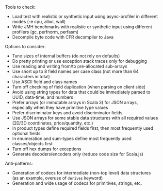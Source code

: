 Tools to check:
- Load test with realistic or synthetic input using async-profiler in different modes (-e cpu, alloc, wall)
- Write JMH benchmarks with realistic or synthetic input using different profilers (gc, perfnorm, perfasm)
- Decompile byte code with CFR decompiler to Java

Options to consider:
- Tune sizes of internal buffers (do not rely on defaults)
- Do pretty printing or use exception stack traces only for debugging
- Use reading and writing from/to pre-allocated sub-arrays
- Use short up to 8 field names per case class (not more than 64 characters in total)
- Use ASCII field and class names
- Turn off checking of field duplication (when parsing on client side)
- Avoid using string types for data that could be immediately parsed to UUID, data-time, and numbers
- Prefer arrays (or immutable arrays in Scala 3) for JSON arrays, especially when they have primitive type values
- Prefer discriminator keys and avoid discriminator fields
- Use JSON arrays for some stable data structures with all required values (2D/3D coordinates, price/quantity, etc.)
- In product types define required fields first, then most frequently used optional fields
- In enumeration and sum-types define most frequently used classes/objects first
- Turn off hex dumps for exceptions
- Generate decoders/encoders only (reduce code size for Scala.js)

Anti-patterns:
- Generation of codecs for intermediate (non-top level) data structures (as an example, overuse of `derives` keyword)
- Generation and wide usage of codecs for primitives, strings, etc.
